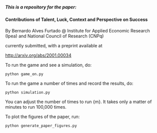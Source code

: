 ##### This is a repository for the paper: 
#### Contributions of Talent, Luck, Context and Perspective on Success

 By Bernardo Alves Furtado @ Institute for Applied Economic Research (Ipea) and National Council of Research (CNPq)

currently submitted, with a preprint available at 

http://arxiv.org/abs/2001.00034

To run the game and see a simulation, do:

`python game_on.py`

To run the game a number of times and record the results, do:

`python simulation.py`

You can adjust the number of times to run {m}. It takes only a matter of minutes to run 100,000 times.

To plot the figures of the paper, run:

`python generate_paper_figures.py` 

